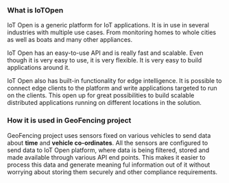 ### What is IoTOpen 

IoT Open is a generic platform for IoT applications. It is in use in several industries with multiple use cases. From monitoring homes to whole cities as well as boats and many other appliances.

IoT Open has an easy-to-use API and is really fast and scalable. Even though it is very easy to use, it is very flexible. It is very easy to build applications around it.

IoT Open also has built-in functionality for edge intelligence. It is possible to connect edge clients to the platform and write applications targeted to run on the clients. This open up for great possibilities to build scalable distributed applications running on different locations in the solution.

### How it is used in GeoFencing project
GeoFencing project uses sensors fixed on various vehicles to send data about **time** and **vehicle co-ordinates**. All the sensors are configured to send data to IoT Open platform, where data is being filtered, stored and made available through various API end points. This makes it easier to process this data and generate meaning ful information out of it without worrying about storing them securely and other compliance requirements.


